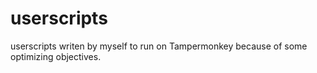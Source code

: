 # userscripts
userscripts writen by myself to run on Tampermonkey because of some optimizing objectives. 
